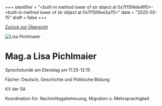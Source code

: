 
+++
identifier = "<built-in method lower of str object at 0x7f15f4eb4ff0>-<built-in method lower of str object at 0x7f15f4ee2a70>"
date = "2025-05-15"
draft = false
+++

 [Zurück zur Übersicht](/schule/personen/)

<div class="row">
<div class="column">
<img src="/images/personal/Pichlmaier.jpg" alt="Lisa Pichlmaier"> 
</div>
<div class="column">

# Mag.a Lisa Pichlmaier 

Sprechstunde am Dienstag um 11:25-12:15

Fächer: Deutsch,  Geschichte und Politische Bildung

KV der 5A









Koordination für: Nachmittagsbetreuung, Migration u. Mehrsprachigkeit

</div>
</div> 

